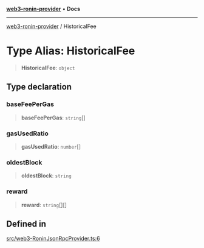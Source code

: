 [**web3-ronin-provider**](../README.md) • **Docs**

***

[web3-ronin-provider](../globals.md) / HistoricalFee

# Type Alias: HistoricalFee

> **HistoricalFee**: `object`

## Type declaration

### baseFeePerGas

> **baseFeePerGas**: `string`[]

### gasUsedRatio

> **gasUsedRatio**: `number`[]

### oldestBlock

> **oldestBlock**: `string`

### reward

> **reward**: `string`[][]

## Defined in

[src/web3-RoninJsonRpcProvider.ts:6](https://github.com/chuacw/web3-ronin-provider/blob/4a5337409914c1435eb29cf10385b5e91a5e50ae/src/web3-RoninJsonRpcProvider.ts#L6)
